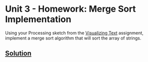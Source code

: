 # Unit 3 - Homework: Merge Sort Implementation

Using your Processing sketch from the [Visualizing Text](https://github.com/blwatkins/Data-Structures-From-A-New-Perspective/blob/master/3_Sorting/homework1.md) assignment, implement a merge sort algorithm that will sort the array of strings.

## [Solution](https://github.com/blwatkins/Data-Structures-From-A-New-Perspective/blob/master/3_Sorting/HomeworkSolutions/Homework4/src/MergeSort.java)
